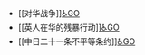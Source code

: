 - [[对华战争]][♿GO](https://github.com/FourteenD/Note/blob/main/对华战争.md)
- [[英人在华的残暴行动]][♿GO](https://github.com/FourteenD/Note/blob/main/英人在华的残暴行动.md)
- [[中日二十一条不平等条约]][♿GO](https://github.com/FourteenD/Note/blob/main/中日二十一条不平等条约.md)
